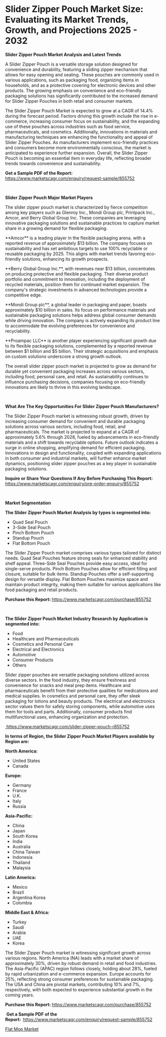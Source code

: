 <p><h1>Slider Zipper Pouch Market Size: Evaluating its Market Trends, Growth, and Projections 2025 - 2032</h1></p><p><strong>Slider Zipper Pouch Market Analysis and Latest Trends</strong></p>
<p><p>A Slider Zipper Pouch is a versatile storage solution designed for convenience and durability, featuring a sliding zipper mechanism that allows for easy opening and sealing. These pouches are commonly used in various applications, such as packaging food, organizing items in households, and as a protective covering for electronic devices and other products. The growing emphasis on convenience and eco-friendly packaging solutions has significantly contributed to the increased demand for Slider Zipper Pouches in both retail and consumer markets.</p><p>The Slider Zipper Pouch Market is expected to grow at a CAGR of 14.4% during the forecast period. Factors driving this growth include the rise in e-commerce, increasing consumer focus on sustainability, and the expanding use of these pouches across industries such as food service, pharmaceuticals, and cosmetics. Additionally, innovations in materials and manufacturing techniques are enhancing the functionality and appeal of Slider Zipper Pouches. As manufacturers implement eco-friendly practices and consumers become more environmentally conscious, the market is anticipated to experience further expansion. Overall, the Slider Zipper Pouch is becoming an essential item in everyday life, reflecting broader trends towards convenience and sustainability.</p></p>
<p><strong>Get a Sample PDF of the Report:&nbsp;</strong> <a href="https://www.marketscagr.com/enquiry/request-sample/855752?utm_campaign=2113&utm_medium=2&utm_source=Github&utm_content=ia&utm_term=05022025&utm_id=slider-zipper-pouch">https://www.marketscagr.com/enquiry/request-sample/855752</a></p>
<p>&nbsp;</p>
<p><strong>Slider Zipper Pouch Major Market Players</strong></p>
<p><p>The slider zipper pouch market is characterized by fierce competition among key players such as Glenroy Inc., Mondi Group plc, Printpack Inc., Amcor, and Berry Global Group Inc. These companies are leveraging innovative packaging solutions and sustainable practices to capture market share in a growing demand for flexible packaging.</p><p>**Amcor** is a leading player in the flexible packaging arena, with a reported revenue of approximately $13 billion. The company focuses on sustainability and has set ambitious targets to use 100% recyclable or reusable packaging by 2025. This aligns with market trends favoring eco-friendly solutions, enhancing its growth prospects.</p><p>**Berry Global Group Inc.**, with revenues near $13 billion, concentrates on producing protective and flexible packaging. Their diverse product portfolio and commitment to innovation, including the deployment of recycled materials, position them for continued market expansion. The company's strategic investments in advanced technologies provide a competitive edge.</p><p>**Mondi Group plc**, a global leader in packaging and paper, boasts approximately $10 billion in sales. Its focus on performance materials and sustainable packaging solutions helps address global consumer demands while driving innovation. The company is actively expanding its product line to accommodate the evolving preferences for convenience and recyclability.</p><p>**Proampac LLC** is another player experiencing significant growth due to its flexible packaging solutions, complemented by a reported revenue between $1 billion and $5 billion. Their strategic acquisitions and emphasis on custom solutions underscore a strong growth outlook.</p><p>The overall slider zipper pouch market is projected to grow as demand for durable yet convenient packaging increases across various sectors, including food, personal care, and retail. As sustainability continues to influence purchasing decisions, companies focusing on eco-friendly innovations are likely to thrive in this evolving landscape.</p></p>
<p>&nbsp;</p>
<p><strong>What Are The Key Opportunities For Slider Zipper Pouch Manufacturers?</strong></p>
<p><p>The Slider Zipper Pouch market is witnessing robust growth, driven by increasing consumer demand for convenient and durable packaging solutions across various sectors, including food, retail, and pharmaceuticals. The market is projected to expand at a CAGR of approximately 5.6% through 2028, fueled by advancements in eco-friendly materials and a shift towards recyclable options. Future outlook indicates a surge in online shopping, amplifying demand for efficient packaging. Innovations in design and functionality, coupled with expanding applications in both consumer and industrial markets, will further enhance market dynamics, positioning slider zipper pouches as a key player in sustainable packaging solutions.</p></p>
<p><strong>Inquire or Share Your Questions If Any Before Purchasing This Report:</strong> <a href="https://www.marketscagr.com/enquiry/pre-order-enquiry/855752?utm_campaign=2113&utm_medium=2&utm_source=Github&utm_content=ia&utm_term=05022025&utm_id=slider-zipper-pouch">https://www.marketscagr.com/enquiry/pre-order-enquiry/855752</a></p>
<p>&nbsp;</p>
<p><strong>Market Segmentation</strong></p>
<p><strong>The Slider Zipper Pouch Market Analysis by types is segmented into:</strong></p>
<p><ul><li>Quad Seal Pouch</li><li>3-Side Seal Pouch</li><li>Pinch Bottom Pouch</li><li>Standup Pouch</li><li>Flat Bottom Pouch</li></ul></p>
<p><p>The Slider Zipper Pouch market comprises various types tailored for distinct needs. Quad Seal Pouches feature strong seals for enhanced stability and shelf appeal. Three-Side Seal Pouches provide easy access, ideal for single-serve products. Pinch Bottom Pouches allow for efficient filling and closure, suitable for bulk items. Standup Pouches offer a self-supporting design for versatile display. Flat Bottom Pouches maximize space and maintain product integrity, making them suitable for various applications like food packaging and retail products.</p></p>
<p><strong>Purchase this Report:&nbsp;</strong><a href="https://www.marketscagr.com/purchase/855752?utm_campaign=2113&utm_medium=2&utm_source=Github&utm_content=ia&utm_term=05022025&utm_id=slider-zipper-pouch">https://www.marketscagr.com/purchase/855752</a></p>
<p>&nbsp;</p>
<p><strong>The Slider Zipper Pouch Market Industry Research by Application is segmented into:</strong></p>
<p><ul><li>Food</li><li>Healthcare and Pharmaceuticals</li><li>Cosmetics and Personal Care</li><li>Electrical and Electronics</li><li>Automotive</li><li>Consumer Products</li><li>Others</li></ul></p>
<p><p>Slider zipper pouches are versatile packaging solutions utilized across diverse sectors. In the food industry, they ensure freshness and convenience for snacks and meal prep items. Healthcare and pharmaceuticals benefit from their protective qualities for medications and medical supplies. In cosmetics and personal care, they offer sleek packaging for lotions and beauty products. The electrical and electronics sector values them for safely storing components, while automotive uses them for tools and parts. Additionally, consumer products find multifunctional uses, enhancing organization and protection.</p></p>
<p><a href="https://www.marketscagr.com/slider-zipper-pouch-r855752?utm_campaign=2113&utm_medium=2&utm_source=Github&utm_content=ia&utm_term=05022025&utm_id=slider-zipper-pouch">&nbsp;https://www.marketscagr.com/slider-zipper-pouch-r855752</a></p>
<p><strong>In terms of Region, the Slider Zipper Pouch Market Players available by Region are:</strong></p>
<p>
    <p> <strong> North America: </strong>
        <ul>
            <li>United States</li>
            <li>Canada</li>
        </ul>
        </p> 
    <p> <strong> Europe: </strong>
        <ul>
            <li>Germany</li>
            <li>France</li>
            <li>U.K.</li>
            <li>Italy</li>
            <li>Russia</li>
        </ul>
        </p> 
    <p> <strong> Asia-Pacific: </strong>
        <ul>
            <li>China</li>
            <li>Japan</li>
            <li>South Korea</li>
            <li>India</li>
            <li>Australia</li>
            <li>China Taiwan</li>
            <li>Indonesia</li>
            <li>Thailand</li>
            <li>Malaysia</li>
        </ul>
        </p> 
    <p> <strong> Latin America: </strong>
        <ul>
            <li>Mexico</li>
            <li>Brazil</li>
            <li>Argentina Korea</li>
            <li>Colombia</li>
        </ul>
        </p> 
    <p> <strong> Middle East & Africa: </strong>
        <ul>
            <li>Turkey</li>
            <li>Saudi</li>
            <li>Arabia</li>
            <li>UAE</li>
            <li>Korea</li>
        </ul>
    </p>
    </p>
<p><p>The Slider Zipper Pouch market is witnessing significant growth across various regions. North America (NA) leads with a market share of approximately 30%, driven by robust demand in retail and food industries. The Asia-Pacific (APAC) region follows closely, holding about 28%, fueled by rapid urbanization and e-commerce expansion. Europe accounts for 25%, reflecting strong consumer preferences for sustainable packaging. The USA and China are pivotal markets, contributing 10% and 7%, respectively, with both expected to experience substantial growth in the coming years.</p></p>
<p><strong>Purchase this Report: </strong><a href="https://www.marketscagr.com/purchase/855752?utm_campaign=2113&utm_medium=2&utm_source=Github&utm_content=ia&utm_term=05022025&utm_id=slider-zipper-pouch">https://www.marketscagr.com/purchase/855752</a></p>
<p>&nbsp;<strong>Get a Sample PDF of the Report:&nbsp;&nbsp;</strong><a href="https://www.marketscagr.com/enquiry/request-sample/855752?utm_campaign=2113&utm_medium=2&utm_source=Github&utm_content=ia&utm_term=05022025&utm_id=slider-zipper-pouch">https://www.marketscagr.com/enquiry/request-sample/855752</a></p>
<p><strong></strong></p>
<p><p><a href="https://github.com/tona7vba/Market-Research-Report-List-1/blob/main/flat-mop-market.md?utm_campaign=2113&utm_medium=2&utm_source=Github&utm_content=ia&utm_term=05022025&utm_id=slider-zipper-pouch">Flat Mop Market</a></p></p>